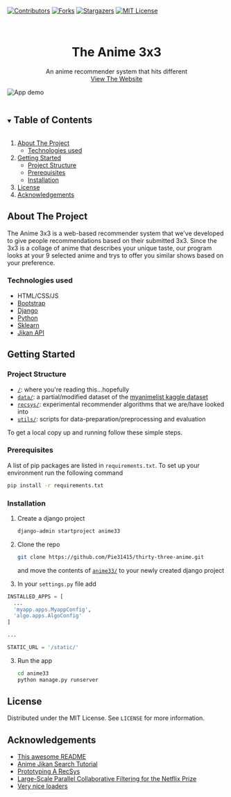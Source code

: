 <!-- PROJECT SHIELDS -->
<!--
*** I'm using markdown "reference style" links for readability.
*** Reference links are enclosed in brackets [ ] instead of parentheses ( ).
*** See the bottom of this document for the declaration of the reference variables
*** for contributors-url, forks-url, etc. This is an optional, concise syntax you may use.
*** https://www.markdownguide.org/basic-syntax/#reference-style-links
-->
[![Contributors][contributors-shield]][contributors-url]
[![Forks][forks-shield]][forks-url]
[![Stargazers][stars-shield]][stars-url]
[![MIT License][license-shield]][license-url]


<!-- PROJECT LOGO -->
<br />
<p align="center">

  <h1 align="center">The Anime 3x3</h1>

  <p align="center">
    An anime recommender system that hits different
    <br />
    <a href="https://github.com/Pie31415/thirty-three-anime">View The Website</a>
  </p>
</p>

![App demo](https://github.com/Pie31415/thirty-three-anime/blob/main/demo/anime33demo.gif)


<!-- TABLE OF CONTENTS -->
<details open="open">
  <summary><h2 style="display: inline-block">Table of Contents</h2></summary>
  <ol>
    <li>
      <a href="#about-the-project">About The Project</a>
      <ul>
        <li><a href="#technologies-used">Technologies used</a></li>
      </ul>
    </li>
    <li>
      <a href="#getting-started">Getting Started</a>
      <ul>
        <li><a href="#project-structure">Project Structure</a></li>
        <li><a href="#prerequisites">Prerequisites</a></li>
        <li><a href="#installation">Installation</a></li>
      </ul>
    </li>
    <li><a href="#license">License</a></li>
    <li><a href="#acknowledgements">Acknowledgements</a></li>
  </ol>
</details>


<!-- ABOUT THE PROJECT -->
## About The Project
The Anime 3x3 is a web-based recommender system that we've developed to give people recommendations based on their submitted 3x3. Since the 3x3 is a collage of anime that describes your unique taste, our program looks at your 9 selected anime and trys to offer you similar shows based on your preference.


### Technologies used

* HTML/CSS/JS
* [Bootstrap](https://getbootstrap.com/)
* [Django](https://www.djangoproject.com/)
* [Python](https://www.python.org/)
* [Sklearn](https://scikit-learn.org/stable/)
* [Jikan API](https://jikan.moe/)  


<!-- GETTING STARTED -->
## Getting Started

### Project Structure
* [`/`](/../../): where you're reading this...hopefully
* [`data/`](data/): a partial/modified dataset of the [myanimelist kaggle dataset](https://www.kaggle.com/azathoth42/myanimelist)
* [`recsys/`](recsys/): experimental recommender algorithms that we are/have looked into
* [`utils/`](utils/): scripts for data-preparation/preprocessing and evaluation

To get a local copy up and running follow these simple steps.

### Prerequisites

A list of pip packages are listed in `requirements.txt`. To set up your environment run the following command
  ```sh
  pip install -r requirements.txt
  ```

### Installation

1. Create a django project

   ```sh
   django-admin startproject anime33
   ```

2. Clone the repo

   ```sh
   git clone https://github.com/Pie31415/thirty-three-anime.git
   ```
   and move the contents of [`anime33/`](anime33/) to your newly created django project
   
3. In your `settings.py` file add

  ```python
  INSTALLED_APPS = [
    ...
    'myapp.apps.MyappConfig',
    'algo.apps.AlgoConfig'
  ]

  ...

  STATIC_URL = '/static/'
  ```

3. Run the app

   ```sh
   cd anime33
   python manage.py runserver
   ```

<!-- LICENSE -->
## License

Distributed under the MIT License. See `LICENSE` for more information.

<!-- ACKNOWLEDGEMENTS -->
## Acknowledgements

* [This awesome README](https://github.com/othneildrew/Best-README-Template)
* [Anime Jikan Search Tutorial](https://www.youtube.com/watch?v=AI5lsNeVyO8)
* [Prototyping A RecSys](https://github.com/KevinLiao159/MyDataSciencePortfolio/tree/master/movie_recommender)
* [Large-Scale Parallel Collaborative Filtering for the Netflix Prize](https://www.researchgate.net/publication/220788980_Large-Scale_Parallel_Collaborative_Filtering_for_the_Netflix_Prize)
* [Very nice loaders](https://loading.io/css/)


<!-- MARKDOWN LINKS & IMAGES -->
<!-- https://www.markdownguide.org/basic-syntax/#reference-style-links -->
[contributors-shield]: https://img.shields.io/github/contributors/Pie31415/thirty-three-anime.svg?style=for-the-badge
[contributors-url]: https://github.com/Pie31415/thirty-three-anime/graphs/contributors
[forks-shield]: https://img.shields.io/github/forks/Pie31415/thirty-three-anime.svg?style=for-the-badge
[forks-url]: https://github.com/Pie31415/thirty-three-anime/network/members
[stars-shield]: https://img.shields.io/github/stars/Pie31415/thirty-three-anime.svg?style=for-the-badge
[stars-url]: https://github.com/Pie31415/thirty-three-anime/stargazers
[license-shield]: https://img.shields.io/github/license/Pie31415/thirty-three-anime.svg?style=for-the-badge
[license-url]: https://github.com/Pie31415/thirty-three-anime/blob/master/LICENSE.txt
